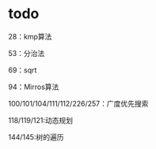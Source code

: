 # todo

28：kmp算法

53：分治法

69：sqrt

94：Mirros算法

100/101/104/111/112/226/257：广度优先搜索

118/119/121:动态规划

144/145:树的遍历
